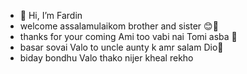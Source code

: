 - 👋 Hi, I’m Fardin
- welcome assalamulaikom brother and sister 😊💞 
- thanks for your coming Ami too vabi nai Tomi asba 🥰
- basar sovai Valo to uncle aunty k amr salam Dio🥰
- biday bondhu Valo thako nijer kheal rekho
